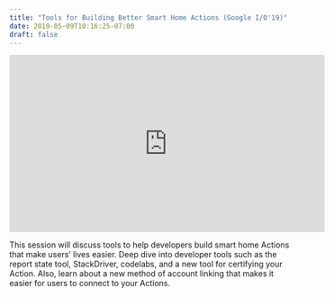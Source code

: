 ```yaml
---
title: "Tools for Building Better Smart Home Actions (Google I/O'19)"
date: 2019-05-09T10:16:25-07:00
draft: false
---
```


<iframe width="560" height="315" src="https://www.youtube.com/embed/1I-7lpZu_PA?si=DPrMemzJh8tCo4Ro" title="YouTube video player" frameborder="0" allow="accelerometer; autoplay; clipboard-write; encrypted-media; gyroscope; picture-in-picture; web-share" allowfullscreen></iframe>

This session will discuss tools to help developers build smart home Actions that make users’ lives easier. Deep dive
into developer tools such as the report state tool, StackDriver, codelabs, and a new tool for certifying your Action.
Also, learn about a new method of account linking that makes it easier for users to connect to your Actions.